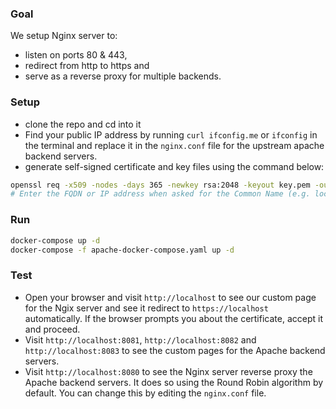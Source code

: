 ### Goal
We setup Nginx server to:
- listen on ports 80 & 443, 
- redirect from http to https and 
- serve as a reverse proxy for multiple backends.

### Setup
- clone the repo and cd into it
- Find your public IP address by running `curl ifconfig.me` or `ifconfig` in the terminal and replace it in the `nginx.conf` file for the upstream apache backend servers.
- generate self-signed certificate and key files using the command below:
```bash
openssl req -x509 -nodes -days 365 -newkey rsa:2048 -keyout key.pem -out cert.pem
# Enter the FQDN or IP address when asked for the Common Name (e.g. localhost, a.com, blog.a.com, etc.)
```

### Run
```bash
docker-compose up -d
docker-compose -f apache-docker-compose.yaml up -d
```

### Test
- Open your browser and visit `http://localhost` to see our custom page for the Ngix server and see it redirect to `https://localhost` automatically. If the browser prompts you about the certificate, accept it and proceed. 
- Visit `http://localhost:8081`, `http://localhost:8082` and `http://localhost:8083` to see the custom pages for the Apache backend servers.
- Visit `http://localhost:8080` to see the Nginx server reverse proxy the Apache backend servers. It does so using the Round Robin algorithm by default. You can change this by editing the `nginx.conf` file.